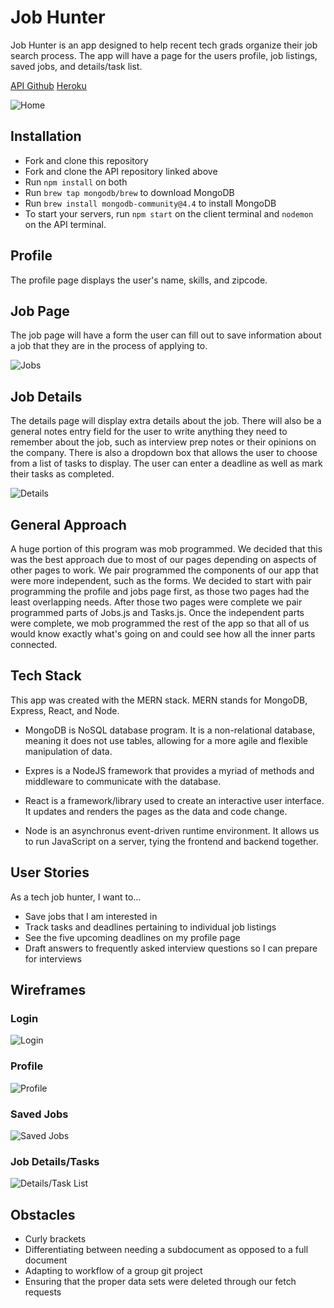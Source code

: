 # Job Hunter
Job Hunter is an app designed to help recent tech grads organize their job search process. The app will have a page for the users profile, job listings, saved jobs, and details/task list. 

[API Github](https://github.com/devinrbopp/job-hunting-journal-api)
[Heroku](https://minmax-job-hunter.herokuapp.com/)

![Home](Wireframe/homeScreen.png)

## Installation
- Fork and clone this repository
- Fork and clone the API repository linked above
- Run `npm install` on both
- Run `brew tap mongodb/brew` to download MongoDB
- Run `brew install mongodb-community@4.4` to install MongoDB
- To start your servers, run `npm start` on the client terminal and `nodemon` on the API terminal.


## Profile
The profile page displays the user's name, skills, and zipcode. 


## Job Page
The job page will have a form the user can fill out to save information about a job that they are in the process of applying to. 

![Jobs](Wireframe/jobs.png)

## Job Details
The details page will display extra details about the job. There will also be a general notes entry field for the user to write anything they need to remember about the job, such as interview prep notes or their opinions on the company. There is also a dropdown box that allows the user to choose from a list of tasks to display. The user can enter a deadline as well as mark their tasks as completed. 

![Details](Wireframe/tasks.png)

## General Approach
A huge portion of this program was mob programmed. We decided that this was the best approach due to most of our pages depending on aspects of other pages to work. We pair programmed the components of our app that were more independent, such as the forms. We decided to start with pair programming the profile and jobs page first, as those two pages had the least overlapping needs. After those two pages were complete we pair programmed parts of Jobs.js and Tasks.js. Once the independent parts were complete, we mob programmed the rest of the app so that all of us would know exactly what's going on and could see how all the inner parts connected.

## Tech Stack
This app was created with the MERN stack. MERN stands for MongoDB, Express, React, and Node. 

- MongoDB is NoSQL database program. It is a non-relational database, meaning it does not use tables, allowing for a more agile and flexible manipulation of data. 

- Expres is a NodeJS framework that provides a myriad of methods and middleware to communicate with the database. 

- React is a framework/library used to create an interactive user interface. It updates and renders the pages as the data and code change. 

- Node is an asynchronus event-driven runtime environment. It allows us to run JavaScript on a server, tying the frontend and backend together. 

## User Stories
As a tech job hunter, I want to…
- Save jobs that I am interested in
- Track tasks and deadlines pertaining to individual job listings
- See the five upcoming deadlines on my profile page
- Draft answers to frequently asked interview questions so I can prepare for interviews

## Wireframes
### Login
![Login](Wireframe/image.png)
### Profile
![Profile](Wireframe/image1.png)
### Saved Jobs
![Saved Jobs](Wireframe/image3.png)
### Job Details/Tasks
![Details/Task List](Wireframe/image4.png)

## Obstacles
- Curly brackets
- Differentiating between needing a subdocument as opposed to a full document
- Adapting to workflow of a group git project
- Ensuring that the proper data sets were deleted through our fetch requests
